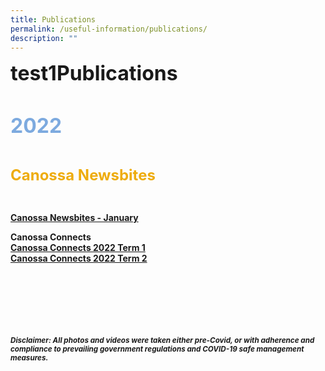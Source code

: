 ```yaml
---
title: Publications
permalink: /useful-information/publications/
description: ""
---
```

<font size="6"><b>test1Publications</b></font>

<br>

<font size=6 color="#7daadf"><b>2022</b></font>

<br>

<font size=5 color="#eeac0d"><b>Canossa Newsbites<b></font>

<br>

[Canossa Newsbites - January](/files/Newsbites/Canossa%20Newsbites%20Jan%202022.pdf)





**Canossa Connects**<br>
[Canossa Connects 2022 Term 1](/files/Canossa%20Connects%202022%20Term%201.pdf)<br>
[Canossa Connects 2022 Term 2](/files/Canossa%20Connects%202022%20Term%202-compressed.pdf)



<br><br><br><br><br><br>
<sup><em>Disclaimer: All photos and videos were taken either pre-Covid, or with adherence and compliance to prevailing government regulations and COVID-19 safe management measures.</em></sup>